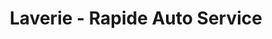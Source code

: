 ---
title: "Laverie - Rapide Auto Service"
url: /olivet/laverie-rapide-auto-service/
shop: Wäscherei
---